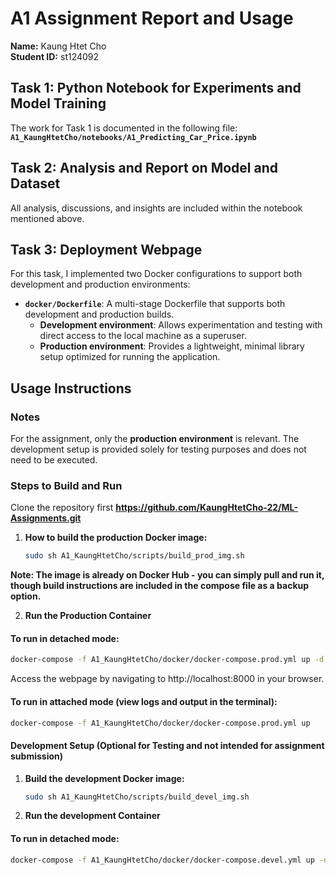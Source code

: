 # A1 Assignment Report and Usage  

**Name:** Kaung Htet Cho  
**Student ID:** st124092  

## Task 1: Python Notebook for Experiments and Model Training  
The work for Task 1 is documented in the following file:  
**`A1_KaungHtetCho/notebooks/A1_Predicting_Car_Price.ipynb`**  

## Task 2: Analysis and Report on Model and Dataset  
All analysis, discussions, and insights are included within the notebook mentioned above.  

## Task 3: Deployment Webpage  
For this task, I implemented two Docker configurations to support both development and production environments:  

- **`docker/Dockerfile`**: A multi-stage Dockerfile that supports both development and production builds.  
  - **Development environment**: Allows experimentation and testing with direct access to the local machine as a superuser.  
  - **Production environment**: Provides a lightweight, minimal library setup optimized for running the application.  

## Usage Instructions  

### Notes  
For the assignment, only the **production environment** is relevant. The development setup is provided solely for testing purposes and does not need to be executed.  

### Steps to Build and Run  

Clone the repository first **https://github.com/KaungHtetCho-22/ML-Assignments.git** 

1. **How to build the production Docker image:**  
   ```bash
   sudo sh A1_KaungHtetCho/scripts/build_prod_img.sh
    ```
**Note: The image is already on Docker Hub - you can simply pull and run it, though build instructions are included in the compose file as a backup option.**

2. **Run the Production Container** 
#### To run in detached mode:  
```bash
docker-compose -f A1_KaungHtetCho/docker/docker-compose.prod.yml up -d
```
Access the webpage by navigating to http://localhost:8000 in your browser.

#### To run in attached mode (view logs and output in the terminal):
```bash
docker-compose -f A1_KaungHtetCho/docker/docker-compose.prod.yml up
```

#### Development Setup (Optional for Testing and not intended for assignment submission)
1. **Build the development Docker image:**  
   ```bash
   sudo sh A1_KaungHtetCho/scripts/build_devel_img.sh
    ```
2. **Run the development Container** 
#### To run in detached mode:  
```bash
docker-compose -f A1_KaungHtetCho/docker/docker-compose.devel.yml up -d
```
